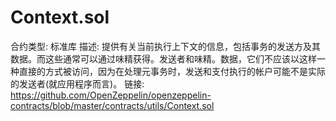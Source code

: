 # Context.sol

合约类型: 标准库
描述: 提供有关当前执行上下文的信息，包括事务的发送方及其数据。而这些通常可以通过味精获得。发送者和味精。数据，它们不应该以这样一种直接的方式被访问，因为在处理元事务时，发送和支付执行的帐户可能不是实际的发送者(就应用程序而言)。
链接: https://github.com/OpenZeppelin/openzeppelin-contracts/blob/master/contracts/utils/Context.sol